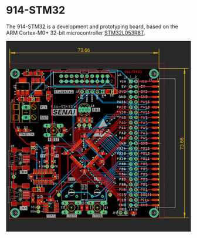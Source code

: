 914-STM32
========

The 914-STM32 is a development and prototyping board, based on the ARM Cortex-M0+ 32-bit microcontroller [STM32L053R8T](https://www.st.com/en/microcontrollers-microprocessors/stm32l053r8.html).

![ton1_eagle](/images/print_stm32.png)